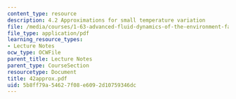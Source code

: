 ```yaml
---
content_type: resource
description: 4.2 Approximations for small temperature variation
file: /media/courses/1-63-advanced-fluid-dynamics-of-the-environment-fall-2002/5b8ff79a54627f08e6092d10759346dc_42approx.pdf
file_type: application/pdf
learning_resource_types:
- Lecture Notes
ocw_type: OCWFile
parent_title: Lecture Notes
parent_type: CourseSection
resourcetype: Document
title: 42approx.pdf
uid: 5b8ff79a-5462-7f08-e609-2d10759346dc
---
```

